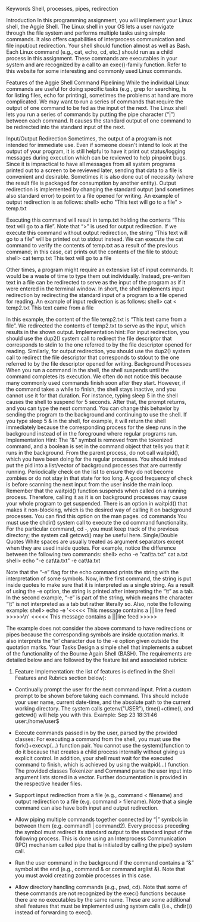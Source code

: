 Keywords
Shell, processes, pipes, redirection

Introduction
In this programming assignment, you will implement your Linux shell, the Aggie Shell. The Linux shell in your OS lets a user navigate through the file system and performs multiple tasks using simple commands. It also offers capabilities of interprocess communication and file input/out redirection. Your shell should function almost as well as Bash. Each Linux command (e.g., cat, echo, cd, etc.) should run as a child process in this assignment. These commands are executables in your system and are recognized by a call to an exec()-family function. Refer to this website for some interesting and commonly used Linux commands. 

Features of the Aggie Shell
Command Pipelining
While the individual Linux commands are useful for doing specific tasks (e.g., grep for searching, ls for listing files, echo for printing), sometimes the problems at hand are more complicated. We may want to run a series of commands that require the output of one command to be fed as the input of the next. The Linux shell lets you run a series of commands by putting the pipe character (“|”) between each command. It causes the standard output of one command to be redirected into the standard input of the next. 

Input/Output Redirection
Sometimes, the output of a program is not intended for immediate use. Even if someone doesn't intend to look at the output of your program, it is still helpful to have it print out status/logging messages during execution which can be reviewed to help pinpoint bugs. Since it is impractical to have all messages from all system programs printed out to a screen to be reviewed later, sending that data to a file is convenient and desirable. Sometimes it is also done out of necessity (where the result file is packaged for consumption by another entity). Output redirection is implemented by changing the standard output (and sometimes also standard error) to point to a file opened for writing.
An example of output redirection is as follows:
shell> echo "This text will go to a file" > temp.txt 

Executing this command will result in temp.txt holding the contents “This text will go to a file”. Note that “>” is used for output redirection. If we execute this command without output redirection, the string “This text will go to a file” will be printed out to stdout instead. 
We can execute the cat command to verify the contents of temp.txt as a result of the previous command; in this case, cat prints out the contents of the file to stdout:
shell> cat temp.txt
This text will go to a file

Other times, a program might require an extensive list of input commands. It would be a waste of time to type them out individually. Instead, pre-written text in a file can be redirected to serve as the input of the program as if it were entered in the terminal window. In short, the shell implements input redirection by redirecting the standard input of a program to a file opened for reading.
An example of input redirection is as follows:
shell> cat < temp2.txt
This text came from a file

In this example, the content of the file temp2.txt is “This text came from a file”. We redirected the contents of temp2.txt to serve as the input, which results in the shown output.
Implementation hint: For input redirection, you should use the dup2() system call to redirect the file descriptor that corresponds to stdin to the one referred to by the file descriptor opened for reading. Similarly, for output redirection, you should use the dup2() system call to redirect the file descriptor that corresponds to stdout to the one referred to by the file descriptor opened for writing.
Background Processes
When you run a command in the shell, the shell suspends until the command completes its execution. We often do not notice this because many commonly used commands finish soon after they start. However, if the command takes a while to finish, the shell stays inactive, and you cannot use it for that duration. For instance, typing sleep 5 in the shell causes the shell to suspend for 5 seconds. After that, the prompt returns, and you can type the next command. You can change this behavior by sending the program to the background and continuing to use the shell. If you type sleep 5 & in the shell, for example, it will return the shell immediately because the corresponding process for the sleep runs in the background instead of in the foreground where regular programs run.
Implementation Hint: The “&” symbol is removed from the tokenized command, and a boolean is set in the command object that tells you that it runs in the background. From the parent process, do not call waitpid(), which you have been doing for the regular processes. You should instead put the pid into a list/vector of background processes that are currently running. Periodically check on the list to ensure they do not become zombies or do not stay in that state for too long. A good frequency of check is before scanning the next input from the user inside the main loop.  Remember that the waitpid() function suspends when called on a running process. Therefore, calling it as it is on background processes may cause your whole program to get suspended. There is an option in waitpid() that makes it non-blocking, which is the desired way of calling it on background processes. You can find this option on the man pages.
cd commands
You must use the chdir() system call to execute the cd command functionality. For the particular command, cd -, you must keep track of the previous directory; the system call getcwd() may be useful here.
Single/Double Quotes
White spaces are usually treated as argument separators except when they are used inside quotes. For example, notice the difference between the following two commands:
shell> echo -e "cat\ta.txt"
cat	a.txt
shell> echo "-e cat\ta.txt"
-e cat\ta.txt

Note that the “-e” flag for the echo command prints the string with the interpretation of some symbols. Now, in the first command, the string is put inside quotes to make sure that it is interpreted as a single string. As a result of using the -e option, the string is printed after interpreting the “\t” as a tab. In the second example, “-e” is part of the string, which means the character “\t” is not interpreted as a tab but rather literally so.
Also, note the following example:
shell> echo -e '<<<<< This message contains a |||line feed >>>>>\n'
<<<<< This message contains a |||line feed >>>>>

The example does not consider the above command to have redirections or pipes because the corresponding symbols are inside quotation marks. It also interprets the ‘\n’ character due to the -e option given outside the quotation marks.
Your Tasks
Design a simple shell that implements a subset of the functionality of the Bourne Again Shell (BASH). The requirements are detailed below and are followed by the feature list and associated rubrics:
1. Feature Implementation: the list of features is defined in the Shell Features and Rubrics section below):
- Continually prompt the user for the next command input. Print a custom prompt to be shown before taking each command. This should include your user name, current date-time, and the absolute path to the current working directory. The system calls getenv("USER"), time()+ctime(), and getcwd() will help you with this. Example:
Sep 23 18:31:46 user:/home/user$

- Execute commands passed in by the user, parsed by the provided classes:
For executing a command from the shell, you must use the fork()+execvp(...) function pair. You cannot use the system()function to do it because that creates a child process internally without giving us explicit control.
In addition, your shell must wait for the executed command to finish, which is achieved by using the waitpid(...) function.
The provided classes Tokenizer and Command parse the user input into argument lists stored in a vector. Further documentation is provided in the respective header files.
- Support input redirection from a file (e.g., command < filename) and output redirection to a file  (e.g. command > filename). Note that a single command can also have both input and output redirection.
- Allow piping multiple commands together connected by “|” symbols in between them (e.g. command1 | command2). Every process preceding the symbol must redirect its standard output to the standard input of the following process. This is done using an Interprocess Communication (IPC) mechanism called pipe that is initiated by calling the pipe() system call.
- Run the user command in the background if the command contains a “&” symbol at the end (e.g., command & or command arglist &). Note that you must avoid creating zombie processes in this case.
- Allow directory handling commands (e.g., pwd, cd). Note that some of these commands are not recognized by the exec() functions because there are no executables by the same name. These are some additional shell features that must be implemented using system calls (i.e., chdir()) instead of forwarding to exec().
